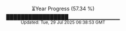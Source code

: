 <p align="center">
⏳Year Progress (57.34 %) <br>
█████████████████▁▁▁▁▁▁▁▁▁▁▁▁▁ <br>
<sub>Updated: Tue, 29 Jul 2025 06:38:53 GMT</sub>
</p>

